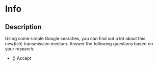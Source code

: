 # Info

## Description

Using some simple Google searches, you can find out a lot about this new(ish) transmission medium. Answer the following questions based on your research.

* () Accept

